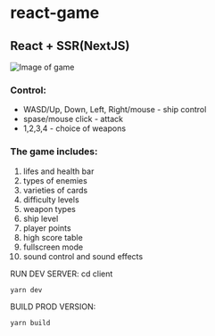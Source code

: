 # react-game

## React + SSR(NextJS)


![Image of game](https://i.ibb.co/WHbQnQK/react-game.gif)

### Control:
* WASD/Up, Down, Left, Right/mouse -  ship control
* spase/mouse click - attack
* 1,2,3,4 - choice of weapons

### The game includes:
1. lifes and health bar
2. types of enemies
3. varieties of cards
4. difficulty levels
5. weapon types
6. ship level
7. player points
8. high score table
9. fullscreen mode
10. sound control and sound effects


RUN DEV SERVER:
cd client
```
yarn dev
```

BUILD PROD VERSION:
```
yarn build
```
